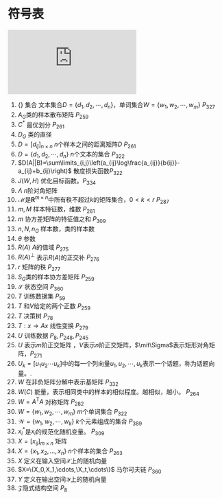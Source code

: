 # 符号表
![Hits](http://www.smirkcao.info/hit_gits/Lihang/symbol_index.md)

1. $\{\}$ 集合 文本集合$D=\{d_1,d_2,\cdots,d_n\}$，单词集合$W=\{w_1,w_2,\cdots,w_m\}$ $P_{327}$
1. $A_G$类的样本散布矩阵 $P_{259}$
1. $C^*$ 最优划分 $P_{261}$
1. $D_G$ 类的直径
1. $D=[d_{ij}]_{n \times n}$ $n$个样本之间的距离矩阵$D$ $P_{261}$
1. $D=\{d_1,d_2,\cdots,d_n\}$ $n$个文本的集合 $P_{322}$
1. $D(A||B)=\sum\limits_{i,j}\left(a_{ij}\log\frac{a_{ij}}{b{ij}}-a_{ij}+b_{ij}\right)$ 散度损失函数$P_{322}$
1. $J(W,H)$ 优化目标函数。$P_{334}$
1. $\Lambda$ $n$阶对角矩阵
1. $\mathcal{M}$是$\mathbf{R}^{m\times n}$中所有秩不超过$k$的矩阵集合，$0<k<r$ $P_{287}$
1. $m, M$ 样本特征数，维数 $P_{261}$
1. $m$ 协方差矩阵的特征值之和 $P_{309}$
1. $n,N,n_G$ 样本数，类的样本数
1. $\theta$ 参数
1. $R(A)$ $A$的值域 $P_{275}$
1. $R(A)^\bot$ 表示$R(A)$的正交补 $P_{276}$
1. $r$ 矩阵的秩 $P_{277}$
1. $S_G$类的样本协方差矩阵 $P_{259}$
1. $\mathcal{S}$ 状态空间 $P_{360}$
1. $T$ 训练数据集 $P_{59}$
1. $T$ 和$V$给定的两个正数 $P_{259}$
1. $T$ 决策树 $P_{78}$
1. $T:x\rightarrow Ax$ 线性变换 $P_{279}$
1. $U$ 训练数据  $P_8, P_{248}, P_{245}$
1. $U$ 表示$m$阶正交矩阵 ，$V$表示$n$阶正交矩阵，$\mit\Sigma$表示矩形对角矩阵，$P_{271}$
1. $U_k=[u_1 u_2 \cdots u_k]$中的每一个列向量$u_1, u_2, \cdots, u_k$表示一个话题，称为话题向量。.
1. $W$ 在非负矩阵分解中表示基矩阵 $P_{332}$
1. $W(C)$ 能量，表示相同类中的样本的相似程度。越相似，越小。 $P_{264}$
1. $W=A^\mathrm TA$ 对称矩阵 $P_{282}$
1. $W=\{w_1,w_2,\cdots, w_m\}$ $m$个单词集合 $P_{322}$
1. $\mathcal{W}=\{w_1,w_2,\cdots, w_k\}$ $k$个元素组成的集合 $P_{389}$
1. $x_i^*$是$x_i$的规范化随机变量。 $P_{309}$
1. $X=[x_{ij}]_{m\times n}$ 矩阵
1. $X=\{x_1, x_2, \dots ,x_n\}$ $n$个样本的集合 $P_{263}$
1. $X$ 定义在输入空间$\mathcal X$上的随机向量
1. $X=\{X_0,X_1,\cdots,\X_t,\cdots\}$ 马尔可夫链 $P_{360}$
1. $Y$ 定义在输出空间$\mathcal Y$上的随机向量
1. $\mathcal{Z}$隐式结构空间 $P_8$